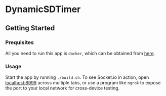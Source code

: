# DynamicSDTimer

## Getting Started
### Prequisites
All you need to run this app is `docker`, which can be obtained from [here](hub.docker.com).
### Usage
Start the app by running `./build.sh`. To see Socket.io in action, open [localhost:8999](localhost:8999) across multiple tabs, or use a program like `ngrok` to expose the port to your local network for cross-device testing.
